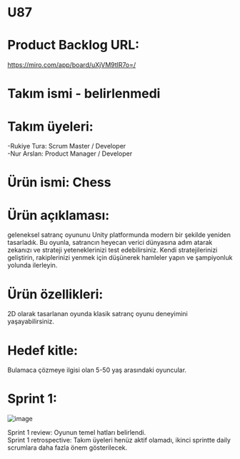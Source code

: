 # U87
# Product Backlog URL: 
https://miro.com/app/board/uXjVM9tlR7o=/
# Takım ismi - belirlenmedi
# Takım üyeleri:
-Rukiye Tura: Scrum Master / Developer  
-Nur Arslan: Product Manager / Developer
# Ürün ismi: Chess
# Ürün açıklaması:
geleneksel satranç oyununu Unity platformunda modern bir şekilde yeniden tasarladık. Bu oyunla, satrancın heyecan verici dünyasına adım atarak zekanızı ve strateji yeteneklerinizi test edebilirsiniz. Kendi stratejilerinizi geliştirin, rakiplerinizi yenmek için düşünerek hamleler yapın ve şampiyonluk yolunda ilerleyin.
# Ürün özellikleri: 
2D olarak tasarlanan oyunda klasik satranç oyunu deneyimini yaşayabilirsiniz.
# Hedef kitle:
Bulamaca çözmeye ilgisi olan 5-50 yaş arasındaki oyuncular.

# Sprint 1:
![image](https://github.com/U87GoogleAcd/U87/assets/136267242/06e6650c-4bb3-4a78-a7c0-bd141df82e70)

Sprint 1 review: Oyunun temel hatları belirlendi.  
Sprint 1 retrospective: Takım üyeleri henüz aktif olamadı, ikinci sprintte daily scrumlara daha fazla önem gösterilecek.
